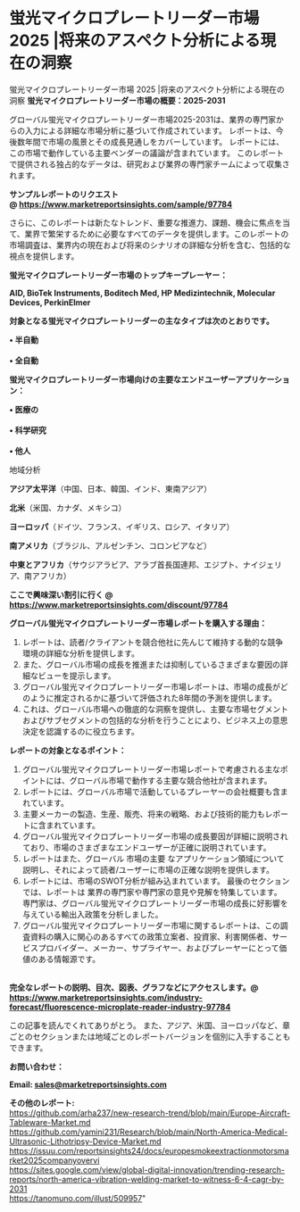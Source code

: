 # 蛍光マイクロプレートリーダー市場 2025 |将来のアスペクト分析による現在の洞察
蛍光マイクロプレートリーダー市場 2025 |将来のアスペクト分析による現在の洞察
<strong><b>蛍光マイクロプレートリーダー市場の概要：2025-2031</b></strong>

グローバル蛍光マイクロプレートリーダー市場2025-2031は、業界の専門家からの入力による詳細な市場分析に基づいて作成されています。 レポートは、今後数年間で市場の風景とその成長見通しをカバーしています。 レポートには、この市場で動作している主要ベンダーの議論が含まれています。 このレポートで提供される独占的なデータは、研究および業界の専門家チームによって収集されます。

<strong>サンプルレポートのリクエスト @ <a href=https://www.marketreportsinsights.com/sample/97784>https://www.marketreportsinsights.com/sample/97784</a></strong>

さらに、このレポートは新たなトレンド、重要な推進力、課題、機会に焦点を当て、業界で繁栄するために必要なすべてのデータを提供します。このレポートの市場調査は、業界内の現在および将来のシナリオの詳細な分析を含む、包括的な視点を提供します。

<strong>蛍光マイクロプレートリーダー市場のトップキープレーヤー：</strong>

<strong>AID, BioTek Instruments, Boditech Med, HP Medizintechnik, Molecular Devices, PerkinElmer</strong>

<strong><b>対象となる蛍光マイクロプレートリーダーの主なタイプは次のとおりです。</b></strong>

<strong>• 半自動<br><br>• 全自動</strong>

<strong><b>蛍光マイクロプレートリーダー市場向けの主要なエンドユーザーアプリケーション：</b></strong>

<strong>• 医療の<br><br>• 科学研究<br><br>• 他人</strong>

 地域分析

<strong><b>アジア太平洋</b></strong>（中国、日本、韓国、インド、東南アジア）

<strong><b>北米</b></strong>（米国、カナダ、メキシコ）

<strong><b>ヨーロッパ</b></strong>（ドイツ、フランス、イギリス、ロシア、イタリア）

<strong><b>南アメリカ</b></strong>（ブラジル、アルゼンチン、コロンビアなど）

<strong><b>中東とアフリカ</b></strong>（サウジアラビア、アラブ首長国連邦、エジプト、ナイジェリア、南アフリカ）

<strong>ここで興味深い割引に行く @ <a href=https://www.marketreportsinsights.com/discount/97784>https://www.marketreportsinsights.com/discount/97784</a></strong>

<strong><b>グローバル蛍光マイクロプレートリーダー市場レポートを購入する理由：</b></strong>
<ol>
  <li>レポートは、読者/クライアントを競合他社に先んじて維持する動的な競争環境の詳細な分析を提供します。</li>
  <li>また、グローバル市場の成長を推進または抑制しているさまざまな要因の詳細なビューを提示します。</li>
  <li>グローバル蛍光マイクロプレートリーダー市場レポートは、市場の成長がどのように推定されるかに基づいて評価された8年間の予測を提供します。</li>
  <li>これは、グローバル市場への徹底的な洞察を提供し、主要な市場セグメントおよびサブセグメントの包括的な分析を行うことにより、ビジネス上の意思決定を認識するのに役立ちます。</li>
</ol>
<strong><b>レポートの対象となるポイント：</b></strong>
<ol>
  <li>グローバル蛍光マイクロプレートリーダー市場レポートで考慮される主なポイントには、グローバル市場で動作する主要な競合他社が含まれます。</li>
  <li>レポートには、グローバル市場で活動しているプレーヤーの会社概要も含まれています。</li>
  <li>主要メーカーの製造、生産、販売、将来の戦略、および技術的能力もレポートに含まれています。</li>
  <li>グローバル蛍光マイクロプレートリーダー市場の成長要因が詳細に説明されており、市場のさまざまなエンドユーザーが正確に説明されています。</li>
  <li>レポートはまた、グローバル 市場の主要 なアプリケーション領域について説明し、それによって読者/ユーザーに市場の正確な説明を提供します。</li>
  <li>レポートには、市場のSWOT分析が組み込まれています。 最後のセクションでは、レポートは 業界の専門家や専門家の意見や見解を特集しています。 専門家は、グローバル蛍光マイクロプレートリーダー市場の成長に好影響を与えている輸出入政策を分析しました。</li>
  <li>グローバル蛍光マイクロプレートリーダー市場に関するレポートは、この調査資料の購入に関心のあるすべての政策立案者、投資家、利害関係者、サービスプロバイダー、メーカー、サプライヤー、およびプレーヤーにとって価値のある情報源です。</li>
</ol><br>
<strong>完全なレポートの説明、目次、図表、グラフなどにアクセスします。@ <a href=https://www.marketreportsinsights.com/industry-forecast/fluorescence-microplate-reader-industry-97784>https://www.marketreportsinsights.com/industry-forecast/fluorescence-microplate-reader-industry-97784</a></strong>

この記事を読んでくれてありがとう。 また、アジア、米国、ヨーロッパなど、章ごとのセクションまたは地域ごとのレポートバージョンを個別に入手することもできます。

<strong><b>お問い合わせ：</b></strong>

<strong>Email: </strong><a href=mailto:sales@marketreportsinsights.com><strong>sales@marketreportsinsights.com</strong></a>

<strong>その他のレポート:</strong>
<br>
<a href=https://github.com/arha237/new-research-trend/blob/main/Europe-Aircraft-Tableware-Market.md>https://github.com/arha237/new-research-trend/blob/main/Europe-Aircraft-Tableware-Market.md</a>
<br>
<a href=https://github.com/yamini231/Research/blob/main/North-America-Medical-Ultrasonic-Lithotripsy-Device-Market.md>https://github.com/yamini231/Research/blob/main/North-America-Medical-Ultrasonic-Lithotripsy-Device-Market.md</a>
<br>
<a href=https://issuu.com/reportsinsights24/docs/europesmokeextractionmotorsmarket2025companyovervi>https://issuu.com/reportsinsights24/docs/europesmokeextractionmotorsmarket2025companyovervi</a>
<br>
<a href=https://sites.google.com/view/global-digital-innovation/trending-research-reports/north-america-vibration-welding-market-to-witness-6-4-cagr-by-2031>https://sites.google.com/view/global-digital-innovation/trending-research-reports/north-america-vibration-welding-market-to-witness-6-4-cagr-by-2031</a>
<br>
<a href=https://tanomuno.com/illust/509957>https://tanomuno.com/illust/509957</a>"
